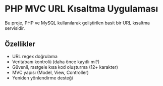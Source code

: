 # PHP MVC URL Kısaltma Uygulaması

Bu proje, PHP ve MySQL kullanılarak geliştirilen basit bir URL kısaltma servisidir.

## Özellikler

- URL regex doğrulama
- Veritabanı kontrolü (daha önce kayıtlı mı?)
- Güvenli, rastgele kısa kod oluşturma (12+ karakter)
- MVC yapısı (Model, View, Controller)
- Yeniden yönlendirme desteği



